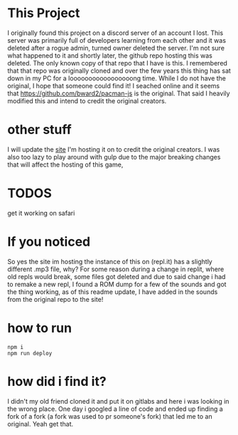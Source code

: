 # This Project

I originally found this project on a discord server of an account I lost. This server was primarily full of developers learning from each other and it was deleted after a rogue admin, turned owner deleted the server. I'm not sure what happened to it and shortly later, the github repo hosting this was deleted. The only known copy of that repo that I have is this. I remembered that that repo was originally cloned and over the few years this thing has sat down in my PC for a looooooooooooooooong time. While I do not have the original, I hope that someone could find it! I seached online and it seems that https://github.com/bward2/pacman-js is the original. That said I heavily modified this and intend to credit the original creators.

# other stuff

I will update the [site](https://game.senghong.xyz) I'm hosting it on to credit the original creators. I was also too lazy to play around with gulp due to the major breaking changes that will affect the hosting of this game,

# TODOS
get it working on safari

# If you noticed

So yes the site im hosting the instance of this on (repl.it) has a slightly different .mp3 file, why? For some reason during a change in replit, where old repls would break, some files got deleted and due to said change i had to remake a new repl, I found a ROM dump for a few of the sounds and got the thing working, as of this readme update, I have added in the sounds from the original repo to the site!


# how to run
```
npm i
npm run deploy
```
# how did i find it?

I didn't my old friend cloned it and put it on gitlabs and here i was looking in the wrong place. One day i googled a line of code and ended up finding a fork of a fork (a fork was used to pr someone's fork) that led me to an original. Yeah get that.
